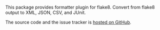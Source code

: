 This package provides formatter plugin for flake8. Convert from flake8 output to XML, JSON, CSV, and JUnit.

The source code and the issue tracker is [hosted on GitHub](https://github.com/karthiknadig/flake8_reports/).
